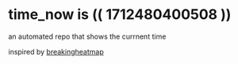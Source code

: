 # time_now is (( 1712480400508 ))

an automated repo that shows the currnent time

inspired by [breakingheatmap](https://github.com/breakingheatmap/breakingheatmap)